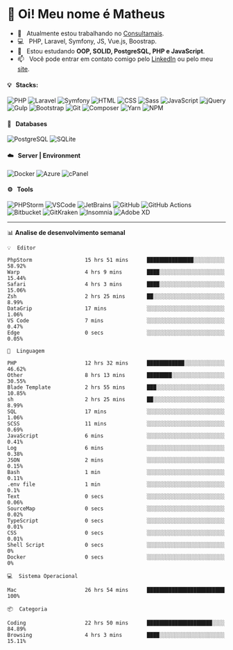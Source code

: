 # 👋 Oi! Meu nome é Matheus

- 🔭 &nbsp; Atualmente estou trabalhando no [Consultamais](https://consultamais.com.br/).
- 💻 &nbsp; PHP, Laravel, Symfony, JS, Vue.js, Boostrap.
- 🌱 &nbsp; Estou estudando **OOP, SOLID, PostgreSQL, PHP e JavaScript**.
- 📫 &nbsp; Você pode entrar em contato comigo pelo [LinkedIn](https://www.linkedin.com/in/matheuscamargoxavier/) ou pelo meu [site](https://matheuscamargo.co).

#### 💡 &nbsp; Stacks:
![PHP](https://img.shields.io/badge/-PHP-777BB4?&logo=php&logoColor=FFFFFF)
![Laravel](https://img.shields.io/badge/-Laravel-FF2D20?&logo=laravel&logoColor=FFFFFF)
![Symfony](https://img.shields.io/badge/-Symfony-000000?&logo=symfony&logoColor=FFFFFF)
![HTML](https://img.shields.io/badge/-HTML-E34F26?&logo=html5&logoColor=FFFFFF)
![CSS](https://img.shields.io/badge/-CSS-1572B6?&logo=css3&logoColor=FFFFFF)
![Sass](https://img.shields.io/badge/-Sass-CC6699?&logo=sass&logoColor=FFFFFF)
![JavaScript](https://img.shields.io/badge/-JavaScript-F7DF1E?&logo=javascript&logoColor=FFFFFF)
![jQuery](https://img.shields.io/badge/-jQuery-0769AD?&logo=jquery&logoColor=FFFFFF)
![Gulp](https://img.shields.io/badge/-Gulp-CF4647?&logo=gulp&logoColor=FFFFFF)
![Bootstrap](https://img.shields.io/badge/-Bootstrap-7952B3?&logo=bootstrap&logoColor=FFFFFF)
![Git](https://img.shields.io/badge/-Git-F05032?&logo=git&logoColor=FFFFFF)
![Composer](https://img.shields.io/badge/-Composer-885630?&logo=composer&logoColor=FFFFFF)
![Yarn](https://img.shields.io/badge/-Yarn-2C8EBB?&logo=yarn&logoColor=FFFFFF)
![NPM](https://img.shields.io/badge/-npm-CB3837?&logo=npm&logoColor=FFFFFF)

#### 💾 &nbsp; Databases
![PostgreSQL](https://img.shields.io/badge/-PostgreSQL-336791?&logo=PostgreSQL&logoColor=FFFFFF)
![SQLite](https://img.shields.io/badge/-SQLite-003B57?&logo=SQLite&logoColor=FFFFFF)

#### ☁️ &nbsp; Server | Environment
![Docker](https://img.shields.io/badge/-Docker-2496ED?&logo=docker&logoColor=FFFFFF)
![Azure](https://img.shields.io/badge/-Azure-0089D6?&logo=microsoft%20azure&logoColor=FFFFFF)
![cPanel](https://img.shields.io/badge/-cPanel-FF6C2C?&logo=cpanel&logoColor=FFFFFF)

#### ⚙️ &nbsp; Tools
![PHPStorm](https://img.shields.io/badge/-PHPStorm-000000?&logo=PHPStorm&logoColor=FFFFFF)
![VSCode](https://img.shields.io/badge/-VSCode-007ACC?&logo=Visual%20Studio%20Code&logoColor=FFFFFF) 
![JetBrains](https://img.shields.io/badge/-JetBrains-000000?&logo=jetbrains&logoColor=FFFFFF) 
![GitHub](https://img.shields.io/badge/-GitHub-181717?&logo=github&logoColor=FFFFFF) 
![GitHub Actions](https://img.shields.io/badge/-GitHub%20Actions-181717?&logo=GitHub%20Actions&logoColor=FFFFFF) 
![Bitbucket](https://img.shields.io/badge/-Bitbucket-0052CC?&logo=bitbucket&logoColor=FFFFFF)
![GitKraken](https://img.shields.io/badge/-GitKraken-179287?&logo=GitKraken&logoColor=FFFFFF)
![Insomnia](https://img.shields.io/badge/-Insomnia-5849BE?&logo=Insomnia&logoColor=FFFFFF)
![Adobe XD](https://img.shields.io/badge/-Adobe%20XD-FF61F6?&logo=adobe%20xd&logoColor=FFFFFF) 
_______

📊  **Analise de desenvolvimento semanal**
```text
💡  Editor

PhpStorm                 15 hrs 51 mins      ███████████████░░░░░░░░░░     58.92%
Warp                     4 hrs 9 mins        ████░░░░░░░░░░░░░░░░░░░░░     15.44%
Safari                   4 hrs 3 mins        ████░░░░░░░░░░░░░░░░░░░░░     15.06%
Zsh                      2 hrs 25 mins       ██░░░░░░░░░░░░░░░░░░░░░░░      8.99%
DataGrip                 17 mins             ░░░░░░░░░░░░░░░░░░░░░░░░░      1.06%
VS Code                  7 mins              ░░░░░░░░░░░░░░░░░░░░░░░░░      0.47%
Edge                     0 secs              ░░░░░░░░░░░░░░░░░░░░░░░░░      0.05%
```
```text
💬  Linguagem

PHP                      12 hrs 32 mins      ████████████░░░░░░░░░░░░░     46.62%
Other                    8 hrs 13 mins       ████████░░░░░░░░░░░░░░░░░     30.55%
Blade Template           2 hrs 55 mins       ███░░░░░░░░░░░░░░░░░░░░░░     10.85%
sh                       2 hrs 25 mins       ██░░░░░░░░░░░░░░░░░░░░░░░      8.99%
SQL                      17 mins             ░░░░░░░░░░░░░░░░░░░░░░░░░      1.06%
SCSS                     11 mins             ░░░░░░░░░░░░░░░░░░░░░░░░░      0.69%
JavaScript               6 mins              ░░░░░░░░░░░░░░░░░░░░░░░░░      0.41%
Log                      6 mins              ░░░░░░░░░░░░░░░░░░░░░░░░░      0.38%
JSON                     2 mins              ░░░░░░░░░░░░░░░░░░░░░░░░░      0.15%
Bash                     1 min               ░░░░░░░░░░░░░░░░░░░░░░░░░      0.11%
.env file                1 min               ░░░░░░░░░░░░░░░░░░░░░░░░░       0.1%
Text                     0 secs              ░░░░░░░░░░░░░░░░░░░░░░░░░      0.06%
SourceMap                0 secs              ░░░░░░░░░░░░░░░░░░░░░░░░░      0.02%
TypeScript               0 secs              ░░░░░░░░░░░░░░░░░░░░░░░░░      0.01%
CSS                      0 secs              ░░░░░░░░░░░░░░░░░░░░░░░░░      0.01%
Shell Script             0 secs              ░░░░░░░░░░░░░░░░░░░░░░░░░         0%
Docker                   0 secs              ░░░░░░░░░░░░░░░░░░░░░░░░░         0%
```
```text
💻  Sistema Operacional

Mac                      26 hrs 54 mins      █████████████████████████       100%
```
```text
📦  Categoria

Coding                   22 hrs 50 mins      █████████████████████░░░░     84.89%
Browsing                 4 hrs 3 mins        ████░░░░░░░░░░░░░░░░░░░░░     15.11%
```
